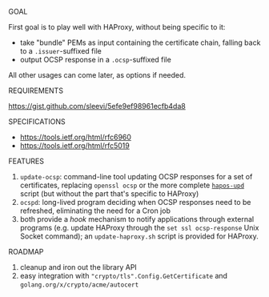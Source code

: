 GOAL

First goal is to play well with HAProxy, without being specific to it:
- take "bundle" PEMs as input containing the certificate chain,
  falling back to a `.issuer`-suffixed file
- output OCSP response in a `.ocsp`-suffixed file

All other usages can come later, as options if needed.

REQUIREMENTS

https://gist.github.com/sleevi/5efe9ef98961ecfb4da8

SPECIFICATIONS

- https://tools.ietf.org/html/rfc6960
- https://tools.ietf.org/html/rfc5019

FEATURES

1. `update-ocsp`: command-line tool updating OCSP responses for a set of
   certificates, replacing `openssl ocsp` or the more complete [`hapos-upd`]
   script (but without the part that's specific to HAProxy)
2. `ocspd`: long-lived program deciding when OCSP responses need to be
   refreshed, eliminating the need for a Cron job
3. both provide a _hook_ mechanism to notify applications through external
   programs (e.g. update HAProxy through the `set ssl ocsp-response` Unix
   Socket command); an `update-haproxy.sh` script is provided for HAProxy.

 [`hapos-upd`]: https://github.com/pierky/haproxy-ocsp-stapling-updater/blob/master/hapos-upd

ROADMAP

1. cleanup and iron out the library API
2. easy integration with `"crypto/tls".Config.GetCertificate` and
   `golang.org/x/crypto/acme/autocert`
